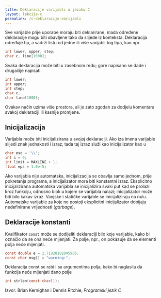 ```yaml
---
title: Deklaracije varijabli u jeziku C
layout: lekcija-c
permalink: /c-deklaracije-varijabli
---
```


Sve varijable prije uporabe moraju biti deklarirane, mada određene deklaracije mogu biti obavljene tako da slijede iz konteksta. Deklaracija određuje tip, a sadrži listu od jedne ili više varijabli tog tipa, kao npr.

```c
int lower, upper, step;
char c, line[1000];
```

Svaka deklaracija može biti u zasebnom redu; gore napisano se dade i drugačije napisati

```c
int lower;
int upper;
int step;
char c;
char line[1000];
```

Ovakav način uzima više prostora, ali je zato zgodan za dodjelu komentara svakoj deklaraciji ili kasnije promjene.

## Inicijalizacija

Varijabla može biti inicijalizirana u svojoj deklaraciji. Ako iza imena varijable slijedi znak jednakosti i izraz, tada taj izraz služi kao inicijalizator kao u

```c
char esc = '\\';
int i = 0;
int limit = MAXLINE + 1;
float eps = 1.0e-5;
```

Ako varijabla nije automatska, inicijalizacija se obavlja samo jednom, prije pokretanja programa, a inicijalizator mora biti konstantni izraz. Eksplicitno inicijalizirana automatska varijabla se inicijalizira svaki put kad se prolazi kroz funkciju, odnosno blok u kojem se varijabla nalazi; inicijalizator može biti bilo kakav izraz. Vanjske i statičke varijable se inicijaliziraju na nulu. Automatske varijable za koje ne postoji eksplicitni inicijalizator dobijaju nedefinirane vrijednosti (*garbage*).

## Deklaracije konstanti

Kvalifikator `const` može se dodijeliti deklaraciji bilo koje varijable, kako bi označio da se ona neće mijenjati. Za polje, npr., on pokazuje da se elementi polja neće mijenjati.

```c
const double e = 2.71828182845905;
const char msg[] = "warning:";
```

Deklaracija const se rabi i sa argumentima polja, kako bi naglasila da funkcija neće mijenjati dano polje

```c
int strlen(const char[]);
```


Izvor: Brian Kernighan i Dennis Ritchie, *Programski jezik C*
